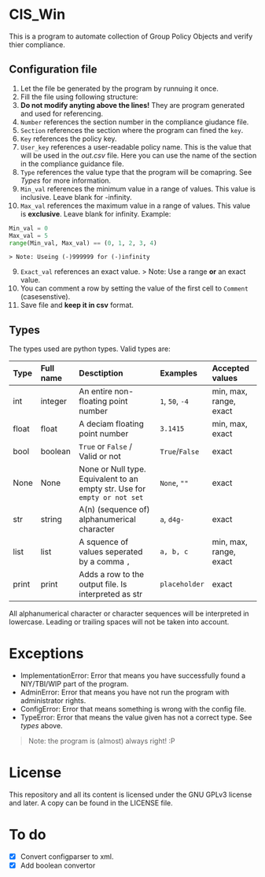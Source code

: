 # CIS_Win
This is a program to automate collection of Group Policy Objects and verify thier compliance.

## Configuration file
1. Let the file be generated by the program by runnuing it once.
2. Fill the file using following structure:
  1. **Do not modify anyting above the lines!** They are program generated and used for referencing.
  2. `Number` references the section number in the compliance giudance file.
  3. `Section` references the section where the program can fined the `key`.
  4. `Key` references the policy key.
  5. `User_key` references a user-readable policy name. This is the value that will be used in the *out.csv* file. Here you can use the name of the section in the compliance guidance file.
  6. `Type` references the value type that the program will be comapring. See *Types* for more information.
  7. `Min_val` references the minimum value in a range of values. This value is inclusive. Leave blank for -infinity.
  8. `Max_val` references the maximum value in a range of values. This value is **exclusive**. Leave blank for infinity.
  Example:
  ```python
  Min_val = 0
  Max_val = 5
  range(Min_val, Max_val) == (0, 1, 2, 3, 4)
  ```
    > Note: Useing (-)999999 for (-)infinity
  9. `Exact_val` references an exact value.
    > Note: Use a range **or** an exact value.
3. You can comment a row by setting the value of the first cell to `Comment` (casesenstive).
4. Save file and **keep it in csv** format.

## Types
The types used are python types. Valid types are:

| Type | Full name | Desctiption                         | Examples | Accepted values |
| :--- | :-------- | :---------------------------------- | :------- | :-------------- |
| int  | integer   | An entire non-floating point number | `1`, `50`, `-4`|min, max, range, exact|
| float| float     | A deciam floating point number      | `3.1415` | min, max, exact |
| bool | boolean   | `True` or `False` / Valid or not    | `True`/`False`|exact       |
| None | None      | None or Null type. Equivalent to an empty str. Use for `empty or not set`|`None`, `""`|exact |
| str  | string    | A(n) (sequence of) alphanumerical character|`a`, `d4g-`|exact    |
| list | list      | A squence of values seperated by a comma `,`|`a, b, c`|min, max, range, exact|
| print| print     | Adds a row to the output file. Is interpreted as str|`placeholder`|exact|

All alphanumerical character or character sequences will be interpreted in lowercase. Leading or trailing spaces will not be taken into account.

# Exceptions
- ImplementationError: Error that means you have successfully found a NIY/TBI/WIP part of the program.
- AdminError: Error that means you have not run the program with administrator rights.
- ConfigError: Error that means something is wrong with the config file.
- TypeError: Error that means the value given has not a correct type. See *types* above.

> Note: the program is (almost) always right! :P

# License
This repository and all its content is licensed under the GNU GPLv3 license and later.
A copy can be found in the LICENSE file.

# To do
- [x] Convert configparser to xml.
- [x] Add boolean convertor
